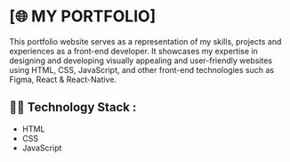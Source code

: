 # [🌐 MY PORTFOLIO]

This portfolio website serves as a representation of my skills, projects and experiences as a front-end developer. It showcases my expertise in designing and developing visually appealing and user-friendly websites using HTML, CSS, JavaScript, and other front-end technologies such as Figma, React & React-Native.

## 👨‍💻 Technology Stack :
- HTML
- CSS
- JavaScript

